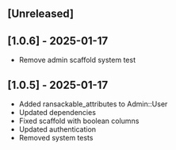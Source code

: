 ## [Unreleased]

## [1.0.6] - 2025-01-17
- Remove admin scaffold system test

## [1.0.5] - 2025-01-17
- Added ransackable_attributes to Admin::User
- Updated dependencies
- Fixed scaffold with boolean columns
- Updated authentication
- Removed system tests